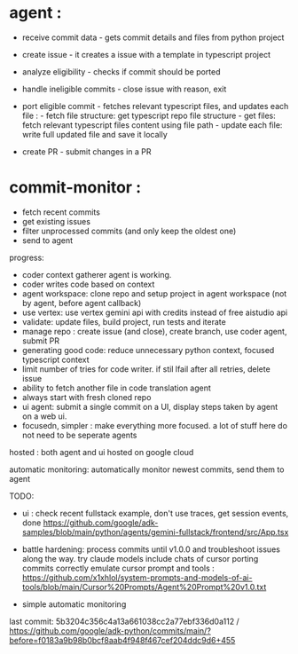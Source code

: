 # agent : 
- receive commit data - gets commit details and files from python project
- create issue - it creates a issue with a template in typescript project 
- analyze eligibility - checks if commit should be ported 
- handle ineligible commits - close issue with reason, exit 
- port eligible commit - fetches relevant typescript files, and updates each file :
        - fetch file structure: get typescript repo file structure
        - get files: fetch relevant typescript files content using file path
        - update each file: write full updated file and save it locally 

- create PR - submit changes in a PR


# commit-monitor : 
- fetch recent commits 
- get existing issues 
- filter unprocessed commits (and only keep the oldest one)
- send to agent 



progress: 
- coder context gatherer agent is working.
- coder writes code based on context 
- agent workspace: clone repo and setup project in agent workspace (not by agent, before agent callback)
- use vertex: use vertex gemini api with credits instead of free aistudio api 
- validate: update files, build project, run tests and iterate  
- manage repo : create issue (and close), create branch, use coder agent, submit PR
- generating good code: reduce unnecessary python context, focused typescript context 
- limit number of tries for code writer. if stil lfail after all retries, delete issue 
- ability to fetch another file in code translation agent 
- always start with fresh cloned repo 
- ui agent: submit a single commit on a UI, display steps taken by agent on a web ui.
- focusedn, simpler : make everything more focused. a lot of stuff here do not need to be seperate agents

hosted : both agent and ui hosted on google cloud 

automatic monitoring: automatically monitor newest commits, send them to agent

TODO: 

- ui : check recent fullstack example, don't use traces, get session events, done https://github.com/google/adk-samples/blob/main/python/agents/gemini-fullstack/frontend/src/App.tsx


- battle hardening: process commits until v1.0.0 and troubleshoot issues along the way.
        try claude models 
        include chats of cursor porting commits correctly 
        emulate cursor prompt and tools : https://github.com/x1xhlol/system-prompts-and-models-of-ai-tools/blob/main/Cursor%20Prompts/Agent%20Prompt%20v1.0.txt

- simple automatic monitoring 

last commit: 5b3204c356c4a13a661038cc2a77ebf336d0a112 / https://github.com/google/adk-python/commits/main/?before=f0183a9b98b0bcf8aab4f948f467cef204ddc9d6+455


